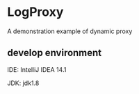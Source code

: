 # LogProxy
A demonstration example of dynamic proxy

## develop environment

IDE: IntelliJ IDEA 14.1

JDK: jdk1.8
